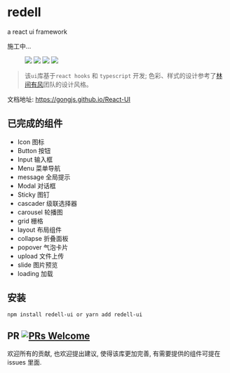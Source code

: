 # redell

a react ui framework

施工中...

<figure>
    <a href="https://img.shields.io/circleci/project/github/xuzpeng/fiona-ui/master.svg"><img src="https://img.shields.io/circleci/project/github/xuzpeng/fiona-ui/master.svg"></a>
    <a href="https://circleci.com/gh/xuzpeng/fiona-ui/tree/master"><img src="https://circleci.com/gh/xuzpeng/fiona-ui/tree/master.svg?style=svg"></a>
    <a href="https://img.shields.io/github/languages/count/xuzpeng/fiona-ui.svg"><img src="https://img.shields.io/github/languages/count/xuzpeng/fiona-ui.svg"></a>
    <a href="https://img.shields.io/npm/l/fiona-ui.svg"><img src="https://img.shields.io/npm/l/fiona-ui.svg"></a>
</figure>

> 该`ui`库基于`react hooks` 和 `typescript` 开发; 色彩、样式的设计参考了[林间有风](https://github.com/TaleLin)团队的设计风格。

文档地址: https://gongjs.github.io/React-UI

## 已完成的组件
- Icon 图标
- Button 按钮
- Input 输入框
- Menu 菜单导航
- message 全局提示
- Modal 对话框
- Sticky 图钉
- cascader 级联选择器
- carousel 轮播图
- grid 栅格
- layout 布局组件
- collapse 折叠面板
- popover 气泡卡片
- upload 文件上传
- slide 图片预览
- loading 加载

## 安装

```shell
npm install redell-ui or yarn add redell-ui
```

## PR [![PRs Welcome](https://img.shields.io/badge/PRs-welcome-brightgreen.svg?style=flat-square)](http://makeapullrequest.com)

欢迎所有的贡献, 也欢迎提出建议, 使得该库更加完善, 有需要提供的组件可提在 issues 里面.


